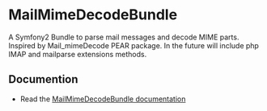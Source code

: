 MailMimeDecodeBundle
====================

A Symfony2 Bundle to parse mail messages and decode MIME parts.
Inspired by Mail_mimeDecode PEAR package. In the future will include php IMAP and mailparse extensions methods.

## Documention

* Read the [MailMimeDecodeBundle documentation](https://github.com/iJanki/MailMimeDecodeBundle/blob/master/Resources/doc/index.md)


